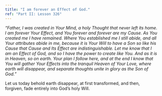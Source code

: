 ```yaml
---
title: "I am forever an Effect of God."
ref: "Part II: Lesson 326"
---
```


*“Father, I was created in Your Mind, a holy Thought that never left its
home. I am forever Your Effect, and You forever and forever are my
Cause. As You created me I have remained. Where You established me I
still abide, and all Your attributes abide in me, because it is Your
Will to have a Son so like his Cause that Cause and Its Effect are
indistinguishable. Let me know that I am an Effect of God, and so I have
the power to create like You. And as it is in Heaven, so on earth. Your
plan I follow here, and at the end I know that You will gather Your
Effects into the tranquil Heaven of Your Love, where earth will
disappear, and separate thoughts unite in glory as the Son of God.”*

Let us today behold earth disappear, at first transformed, and then,
forgiven, fade entirely into God’s holy Will.

